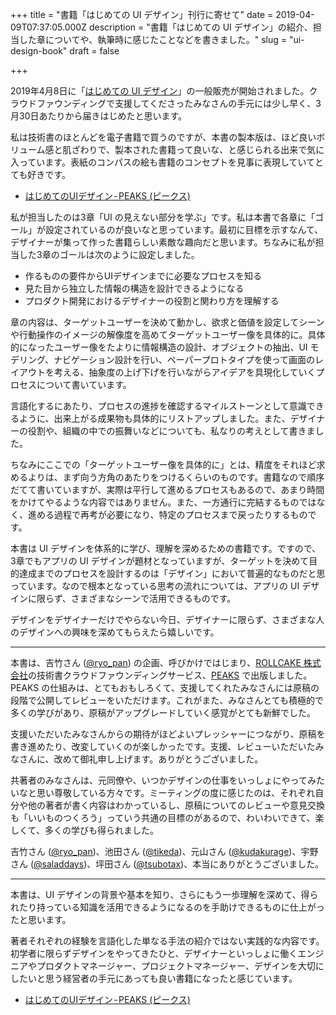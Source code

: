 +++
title = "書籍「はじめての UI デザイン」刊行に寄せて"
date = 2019-04-09T07:37:05.000Z
description = "書籍「はじめての UI デザイン」の紹介、担当した章についてや、執筆時に感じたことなどを書きました。"
slug = "ui-design-book"
draft = false

+++

2019年4月8日に「[はじめての UI デザイン](https://peaks.cc/tchkmngy/ui_design)」の一般販売が開始されました。クラウドファウンディングで支援してくださったみなさんの手元には少し早く、3月30日あたりから届きはじめたと思います。

私は技術書のほとんどを電子書籍で買うのですが、本書の製本版は、ほど良いボリューム感と肌ざわりで、製本された書籍って良いな、と感じられる出来で気に入っています。表紙のコンパスの絵も書籍のコンセプトを見事に表現していてとても好きです。

* [はじめてのUIデザイン - PEAKS (ピークス)](https://peaks.cc/tchkmngy/ui_design)

私が担当したのは3章「UI の見えない部分を学ぶ」です。私は本書で各章に「ゴール」が設定されているのが良いなと思っています。最初に目標を示すなんて、デザイナーが集って作った書籍らしい素敵な趣向だと思います。ちなみに私が担当した3章のゴールは次のように設定しました。

* 作るものの要件からUIデザインまでに必要なプロセスを知る
* 見た目から独立した情報の構造を設計できるようになる
* プロダクト開発におけるデザイナーの役割と関わり方を理解する

章の内容は、ターゲットユーザーを決めて動かし、欲求と価値を設定してシーンや行動操作のイメージの解像度を高めてターゲットユーザー像を具体的に。具体的になったユーザー像をたよりに情報構造の設計、オブジェクトの抽出、UI モデリング、ナビゲーション設計を行い、ペーパープロトタイプを使って画面のレイアウトを考える、抽象度の上げ下げを行いながらアイデアを具現化していくプロセスについて書いています。

言語化するにあたり、プロセスの進捗を確認するマイルストーンとして意識できるように、出来上がる成果物も具体的にリストアップしました。また、デザイナーの役割や、組織の中での振舞いなどについても、私なりの考えとして書きました。

ちなみにここでの「ターゲットユーザー像を具体的に」とは、精度をそれほど求めるよりは、まず向う方角のあたりをつけるくらいのものです。書籍なので順序だてて書いていますが、実際は平行して進めるプロセスもあるので、あまり時間をかけてやるような内容ではありません。また、一方通行に完結するものではなく、進める過程で再考が必要になり、特定のプロセスまで戻ったりするものです。

本書は UI デザインを体系的に学び、理解を深めるための書籍です。ですので、3章でもアプリの UI デザインが題材となっていますが、ターゲットを決めて目的達成までのプロセスを設計するのは「デザイン」において普遍的なものだと思っています。なので根本となっている思考の流れについては、アプリの UI デザインに限らず、さまざまなシーンで活用できるものです。

デザインをデザイナーだけでやらない今日、デザイナーに限らず、さまざまな人のデザインへの興味を深めてもらえたら嬉しいです。

---

本書は、吉竹さん ([@ryo_pan](https://twitter.com/ryo_pan)) の企画、呼びかけではじまり、[ROLLCAKE 株式会社](http://rollcake.co/)の技術書クラウドファウンディングサービス、[PEAKS](https://peaks.cc/) で出版しました。PEAKS の仕組みは、とてもおもしろくて、支援してくれたみなさんには原稿の段階で公開してレビューをいただけます。これがまた、みなさんとても積極的で多くの学びがあり、原稿がアップグレードしていく感覚がとても新鮮でした。

支援いただいたみなさんからの期待がほどよいプレッシャーにつながり、原稿を書き進めたり、改変していくのが楽しかったです。支援、レビューいただいたみなさんに、改めて御礼申し上げます。ありがとうございました。

共著者のみなさんは、元同僚や、いつかデザインの仕事をいっしょにやってみたいなと思い尊敬している方々です。ミーティングの度に感じたのは、それぞれ自分や他の著者が書く内容はわかっているし、原稿についてのレビューや意見交換も「いいものつくろう」っていう共通の目標のがあるので、わいわいできて、楽しくて、多くの学びも得られました。

吉竹さん ([@ryo_pan](https://twitter.com/ryo_pan))、池田さん ([@tikeda](https://twitter.com/tikeda))、元山さん ([@kudakurage](https://twitter.com/kudakurage))、宇野さん ([@saladdays](https://twitter.com/saladdays))、坪田さん ([@tsubotax](https://twitter.com/tsubotax))、本当にありがとうございました。

---

本書は、UI デザインの背景や基本を知り、さらにもう一歩理解を深めて、得られたり持っている知識を活用できるようになるのを手助けできるものに仕上がったと思います。

著者それぞれの経験を言語化した単なる手法の紹介ではない実践的な内容です。初学者に限らずデザインをやってきたひと、デザイナーといっしょに働くエンジニアやプロダクトマネージャー、プロジェクトマネージャー、デザインを大切にしたいと思う経営者の手元にあっても良い書籍になったと感じています。

* [はじめてのUIデザイン - PEAKS (ピークス)](https://peaks.cc/tchkmngy/ui_design)
